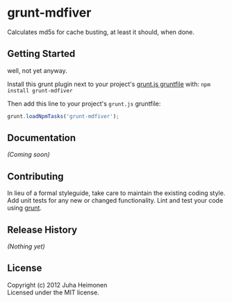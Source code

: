 # grunt-mdfiver

Calculates md5s for cache busting, at least it should, when done.

## Getting Started

well, not yet anyway.

Install this grunt plugin next to your project's [grunt.js gruntfile][getting_started] with: `npm install grunt-mdfiver`

Then add this line to your project's `grunt.js` gruntfile:

```javascript
grunt.loadNpmTasks('grunt-mdfiver');
```

[grunt]: http://gruntjs.com/
[getting_started]: https://github.com/gruntjs/grunt/blob/master/docs/getting_started.md

## Documentation
_(Coming soon)_

## Contributing
In lieu of a formal styleguide, take care to maintain the existing coding style. Add unit tests for any new or changed functionality. Lint and test your code using [grunt][grunt].

## Release History
_(Nothing yet)_

## License
Copyright (c) 2012 Juha Heimonen  
Licensed under the MIT license.

